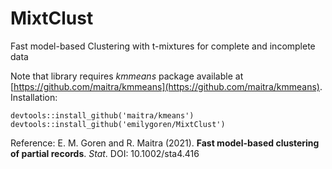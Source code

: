 # MixtClust
Fast model-based Clustering with t-mixtures for complete and incomplete data

Note that library requires *kmmeans* package available at [https://github.com/maitra/kmmeans](https://github.com/maitra/kmmeans).
Installation: 

    devtools::install_github('maitra/kmeans')
    devtools::install_github('emilygoren/MixtClust')

Reference: E. M. Goren and R. Maitra (2021). **Fast model-based clustering of partial records**. *Stat*. DOI: 10.1002/sta4.416

